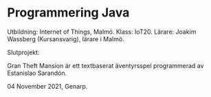 # Programmering Java

Utbildning: Internet of Things, Malmö.
Klass: IoT20.
Lärare: Joakim Wassberg (Kursansvarig), lärare i Malmö.



Slutprojekt:

Gran Theft Mansion är ett textbaserat äventyrsspel programmerad av Estanislao Sarandón.


04 November 2021, Genarp.
